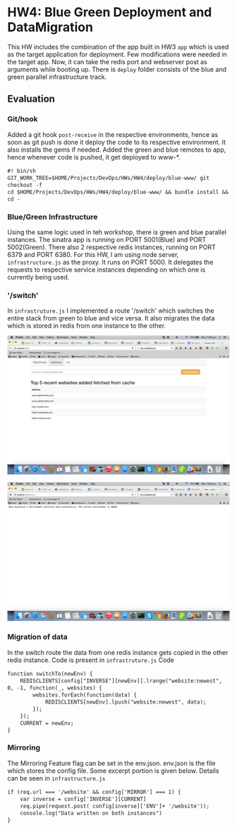 # HW4: Blue Green Deployment and DataMigration
This HW includes the combination of the app built in HW3 `app` which is used as the target application for deployment.
Few modifications were needed in the target app. Now, it can take the redis port and webserver post as arguments while booting up. 
There is `deploy` folder consists of the blue and green parallel infrastructure track.

## Evaluation
### __Git/hook__

Added a git hook `post-receive` in the respective environments, hence as soon as git push is done it deploy the code to its respective environment.
It also installs the gems if needed.
Added the green and blue remotes to app, hence whenever code is pushed, it get deployed to www-*.

```
#! bin/sh
GIT_WORK_TREE=$HOME/Projects/DevOps/HWs/HW4/deploy/blue-www/ git checkout -f
cd $HOME/Projects/DevOps/HWs/HW4/deploy/blue-www/ && bundle install && cd -

```

### __Blue/Green Infrastructure__

Using the same logic used in teh workshop, there is green and blue parallel instances. The sinatra app is running on PORT 5001(Blue) and PORT 5002(Green). 
There also 2 respective redis instances, running on PORT 6379 and PORT 6380.
For this HW, I am using node server, `infrastructure.js` as the proxy. It runs on PORT 5000. It delegates the requests to respective service instances depending on which one is currently being used.

### __'/switch'__

In `infrastruture.js` I implemented a route '/switch' which switches the entire stack from green to blue and vice versa. It also migrates the data which is stored in redis from one instance to the other.

![switch](./imgs/switch.png)

![running](./imgs/running.png)

### Migration of data
In the switch route the data from one redis instance gets copied in the other redis instance. Code is present in `infrastruture.js`
Code 
```
function switchTo(newEnv) {
    REDISCLIENTS[config["INVERSE"][newEnv]].lrange("website:newest", 0, -1, function(_, websites) {
        websites.forEach(function(data) {
            REDISCLIENTS[newEnv].lpush("website:newest", data);
        });
    });
    CURRENT = newEnv;
}
```

### Mirroring

The Mirroring Feature flag can be set in the env.json. env.json is the file which stores the config file.
Some excerpt portion is given below. Details can be seen in `infrastructure.js`
```
if (req.url === '/website' && config['MIRROR'] === 1) {
    var inverse = config['INVERSE'][CURRENT]
    req.pipe(request.post( config[inverse]['ENV']+ '/website'));
    console.log("Data written on both instances")
}
```



